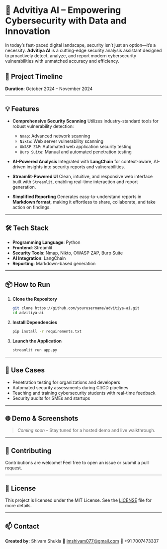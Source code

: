 

# 🔐 Advitiya AI – Empowering Cybersecurity with Data and Innovation

In today’s fast-paced digital landscape, security isn’t just an option—it’s a necessity. **Advitiya AI** is a cutting-edge security analysis assistant designed to proactively detect, analyze, and report modern cybersecurity vulnerabilities with unmatched accuracy and efficiency.

## 🚀 Project Timeline

**Duration**: October 2024 – November 2024

---

## 💡 Features

* **Comprehensive Security Scanning**
  Utilizes industry-standard tools for robust vulnerability detection:

  * `Nmap`: Advanced network scanning
  * `Nikto`: Web server vulnerability scanning
  * `OWASP ZAP`: Automated web application security testing
  * `Burp Suite`: Manual and automated penetration testing

* **AI-Powered Analysis**
  Integrated with **LangChain** for context-aware, AI-driven insights into security reports and vulnerabilities.

* **Streamlit-Powered UI**
  Clean, intuitive, and responsive web interface built with `Streamlit`, enabling real-time interaction and report generation.

* **Simplified Reporting**
  Generates easy-to-understand reports in **Markdown format**, making it effortless to share, collaborate, and take action on findings.

---

## 🛠️ Tech Stack

* **Programming Language**: Python
* **Frontend**: Streamlit
* **Security Tools**: Nmap, Nikto, OWASP ZAP, Burp Suite
* **AI Integration**: LangChain
* **Reporting**: Markdown-based generation

---

## 📦 How to Run

1. **Clone the Repository**

   ```bash
   git clone https://github.com/yourusername/advitiya-ai.git
   cd advitiya-ai
   ```

2. **Install Dependencies**

   ```bash
   pip install -r requirements.txt
   ```

3. **Launch the Application**

   ```bash
   streamlit run app.py
   ```

---

## 🧠 Use Cases

* Penetration testing for organizations and developers
* Automated security assessments during CI/CD pipelines
* Teaching and training cybersecurity students with real-time feedback
* Security audits for SMEs and startups

---

## 🌐 Demo & Screenshots

> *Coming soon* – Stay tuned for a hosted demo and live walkthrough.

---

## 🤝 Contributing

Contributions are welcome! Feel free to open an issue or submit a pull request.

---

## 📄 License

This project is licensed under the MIT License. See the [LICENSE](LICENSE) file for more details.

---

## 📫 Contact

**Created by:** Shivam Shukla
📧 [imshivam077@gmail.com](mailto:imshivam077@gmail.com)
📱 +91 7007473337
